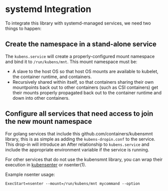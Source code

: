 # systemd Integration

To integrate this library with systemd-managed services, we need two things to happen:

## Create the namespace in a stand-alone service

The `kubens.service` will create a properly-configured mount namespace and bind
it to `/run/kubens/mnt`.  This mount namespace must be:
- A slave to the host OS so that host OS mounts are available to kubelet, the
  container runtime, and containers.
- Recursively shared within itself, so that containers sharing their own
  mountpoints back out to other containers (such as CSI containers) get their
  mounts properly propagated back out to the container runtime and down into
  other containers.

## Configure all services that need access to join the new mount namespace

For golang services that include this github.com/containers/kubensmnt library,
this is as simple as adding the `kubens-dropin.conf` to the service. This
drop-in will introduce an After relationship to `kubens.service` and include
the appropriate environment variable if the service is running.

For other services that do not use the kubensmnt library, you can wrap their
execution in [kubensenter](../kubensenter/) or nsenter(1).

Example nsenter usage:

```
ExecStart=nsenter --mount=/run/kubens/mnt mycommand --option
```
